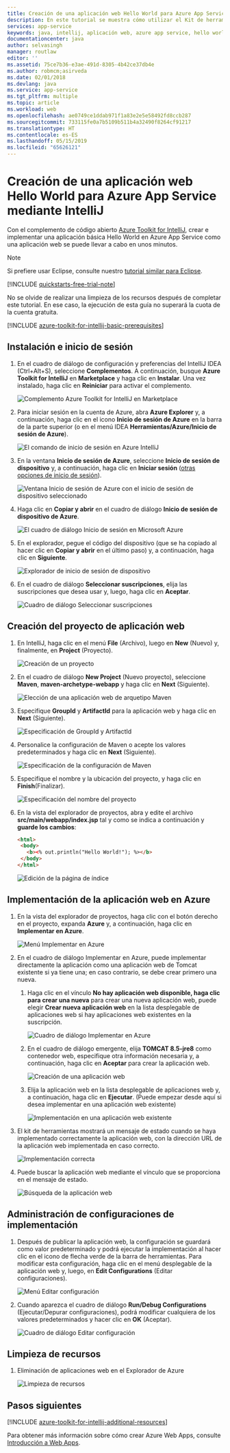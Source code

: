 ```yaml
---
title: Creación de una aplicación web Hello World para Azure App Service mediante IntelliJ
description: En este tutorial se muestra cómo utilizar el Kit de herramientas de Azure para IntelliJ para crear una aplicación web Hello World para Azure.
services: app-service
keywords: java, intellij, aplicación web, azure app service, hello world, guía de inicio rápido
documentationcenter: java
author: selvasingh
manager: routlaw
editor: ''
ms.assetid: 75ce7b36-e3ae-491d-8305-4b42ce37db4e
ms.author: robmcm;asirveda
ms.date: 02/01/2018
ms.devlang: java
ms.service: app-service
ms.tgt_pltfrm: multiple
ms.topic: article
ms.workload: web
ms.openlocfilehash: ae0749ce1ddab971f1a83e2e5e58492fd8ccb287
ms.sourcegitcommit: 733115fe0a7b5109b511b4a32490f8264cf91217
ms.translationtype: HT
ms.contentlocale: es-ES
ms.lasthandoff: 05/15/2019
ms.locfileid: "65626121"
---
```

# <a name="create-a-hello-world-web-app-for-azure-app-service-using-intellij"></a>Creación de una aplicación web Hello World para Azure App Service mediante IntelliJ

Con el complemento de código abierto [Azure Toolkit for IntelliJ](https://plugins.jetbrains.com/plugin/8053), crear e implementar una aplicación básica Hello World en Azure App Service como una aplicación web se puede llevar a cabo en unos minutos.

> [!NOTE]
>
> Si prefiere usar Eclipse, consulte nuestro [tutorial similar para Eclipse][eclipse-hello-world].
>
>[!INCLUDE [quickstarts-free-trial-note](../includes/quickstarts-free-trial-note.md)]
>
> No se olvide de realizar una limpieza de los recursos después de completar este tutorial. En ese caso, la ejecución de esta guía no superará la cuota de la cuenta gratuita.
>

[!INCLUDE [azure-toolkit-for-intellij-basic-prerequisites](../includes/azure-toolkit-for-intellij-basic-prerequisites.md)]

## <a name="installation-and-sign-in"></a>Instalación e inicio de sesión

1. En el cuadro de diálogo de configuración y preferencias del IntelliJ IDEA (Ctrl+Alt+S), seleccione **Complementos**. A continuación, busque **Azure Toolkit for IntelliJ** en **Marketplace** y haga clic en **Instalar**. Una vez instalado, haga clic en **Reiniciar** para activar el complemento. 

   ![Complemento Azure Toolkit for IntelliJ en Marketplace][marketplace]

2. Para iniciar sesión en la cuenta de Azure, abra **Azure Explorer** y, a continuación, haga clic en el icono **Inicio de sesión de Azure** en la barra de la parte superior (o en el menú IDEA **Herramientas/Azure/Inicio de sesión de Azure**).

   ![El comando de inicio de sesión en Azure IntelliJ][I01]

3. En la ventana **Inicio de sesión de Azure**, seleccione **Inicio de sesión de dispositivo** y, a continuación, haga clic en **Iniciar sesión** ([otras opciones de inicio de sesión](azure-toolkit-for-intellij-sign-in-instructions.md)).

   ![Ventana Inicio de sesión de Azure con el inicio de sesión de dispositivo seleccionado][I02]

4. Haga clic en **Copiar y abrir** en el cuadro de diálogo **Inicio de sesión de dispositivo de Azure**.

   ![El cuadro de diálogo Inicio de sesión en Microsoft Azure][I03]

5. En el explorador, pegue el código del dispositivo (que se ha copiado al hacer clic en **Copiar y abrir** en el último paso) y, a continuación, haga clic en **Siguiente**.

   ![Explorador de inicio de sesión de dispositivo][I04]

6. En el cuadro de diálogo **Seleccionar suscripciones**, elija las suscripciones que desea usar y, luego, haga clic en **Aceptar**.

   ![Cuadro de diálogo Seleccionar suscripciones][I05]

## <a name="creating-web-app-project"></a>Creación del proyecto de aplicación web

1. En IntelliJ, haga clic en el menú **File** (Archivo), luego en **New** (Nuevo) y, finalmente, en **Project** (Proyecto).

   ![Creación de un proyecto][file-new-project]

2. En el cuadro de diálogo **New Project** (Nuevo proyecto), seleccione **Maven**, **maven-archetype-webapp** y haga clic en **Next** (Siguiente).

   ![Elección de una aplicación web de arquetipo Maven][maven-archetype-webapp]

3. Especifique **GroupId** y **ArtifactId** para la aplicación web y haga clic en **Next** (Siguiente).

   ![Especificación de GroupId y ArtifactId][groupid-and-artifactid]

4. Personalice la configuración de Maven o acepte los valores predeterminados y haga clic en **Next** (Siguiente).

   ![Especificación de la configuración de Maven][maven-options]

5. Especifique el nombre y la ubicación del proyecto, y haga clic en **Finish**(Finalizar).

   ![Especificación del nombre del proyecto][project-name]

6. En la vista del explorador de proyectos, abra y edite el archivo **src/main/webapp/index.jsp** tal y como se indica a continuación y **guarde los cambios**:

   ```html
   <html>
    <body>
      <b><% out.println("Hello World!"); %></b>
    </body>
   </html>
   ```

   ![Edición de la página de índice][edit-index-page]

## <a name="deploying-web-app-to-azure"></a>Implementación de la aplicación web en Azure

1. En la vista del explorador de proyectos, haga clic con el botón derecho en el proyecto, expanda **Azure** y, a continuación, haga clic en **Implementar en Azure**.

   ![Menú Implementar en Azure][deploy-to-azure-menu]

1. En el cuadro de diálogo Implementar en Azure, puede implementar directamente la aplicación como una aplicación web de Tomcat existente si ya tiene una; en caso contrario, se debe crear primero una nueva.
   1. Haga clic en el vínculo **No hay aplicación web disponible, haga clic para crear una nueva** para crear una nueva aplicación web, puede elegir **Crear nueva aplicación web** en la lista desplegable de aplicaciones web si hay aplicaciones web existentes en la suscripción.

      ![Cuadro de diálogo Implementar en Azure][deploy-to-azure-dialog]

   1. En el cuadro de diálogo emergente, elija **TOMCAT 8.5-jre8** como contenedor web, especifique otra información necesaria y, a continuación, haga clic en **Aceptar** para crear la aplicación web.

      ![Creación de una aplicación web][create-new-web-app-dialog]

   1. Elija la aplicación web en la lista desplegable de aplicaciones web y, a continuación, haga clic en **Ejecutar**. (Puede empezar desde aquí si desea implementar en una aplicación web existente)

      ![Implementación en una aplicación web existente][deploy-to-existing-webapp]

1. El kit de herramientas mostrará un mensaje de estado cuando se haya implementado correctamente la aplicación web, con la dirección URL de la aplicación web implementada en caso correcto.

   ![Implementación correcta][successfully-deployed]

1. Puede buscar la aplicación web mediante el vínculo que se proporciona en el mensaje de estado.

   ![Búsqueda de la aplicación web][browse-web-app]

## <a name="managing-deploy-configurations"></a>Administración de configuraciones de implementación

1. Después de publicar la aplicación web, la configuración se guardará como valor predeterminado y podrá ejecutar la implementación al hacer clic en el icono de flecha verde de la barra de herramientas. Para modificar esta configuración, haga clic en el menú desplegable de la aplicación web y, luego, en **Edit Configurations** (Editar configuraciones).

   ![Menú Editar configuración][edit-configuration-menu]

1. Cuando aparezca el cuadro de diálogo **Run/Debug Configurations** (Ejecutar/Depurar configuraciones), podrá modificar cualquiera de los valores predeterminados y hacer clic en **OK** (Aceptar).

   ![Cuadro de diálogo Editar configuración][edit-configuration-dialog]

## <a name="cleaning-up-resources"></a>Limpieza de recursos

1. Eliminación de aplicaciones web en el Explorador de Azure

     ![Limpieza de recursos][clean-resources]

## <a name="next-steps"></a>Pasos siguientes

[!INCLUDE [azure-toolkit-for-intellij-additional-resources](../includes/azure-toolkit-for-intellij-additional-resources.md)]

Para obtener más información sobre cómo crear Azure Web Apps, consulte [Introducción a Web Apps].

<!-- URL List -->

[Azure Toolkit for IntelliJ]: azure-toolkit-for-intellij.md
[Azure Toolkit for Eclipse]: ../eclipse/azure-toolkit-for-eclipse.md
[eclipse-hello-world]: ../eclipse/azure-toolkit-for-eclipse-create-hello-world-web-app.md
[Introducción a Web Apps]: /azure/app-service/app-service-web-overview
[Apache Tomcat]: http://tomcat.apache.org/
[Jetty]: http://www.eclipse.org/jetty/
[Legacy Version]: azure-toolkit-for-intellij-create-hello-world-web-app-legacy-version.md
[intelliJ-sign-in-instructions]: azure-toolkit-for-intellij-sign-in-instructions.md

<!-- IMG List -->
[marketplace]:./media/azure-toolkit-for-intellij-create-hello-world-web-app/marketplace.png
[file-new-project]: ./media/azure-toolkit-for-intellij-create-hello-world-web-app/file-new-project.png
[maven-archetype-webapp]: ./media/azure-toolkit-for-intellij-create-hello-world-web-app/maven-archetype-webapp.png
[groupid-and-artifactid]: ./media/azure-toolkit-for-intellij-create-hello-world-web-app/groupid-and-artifactid.png
[maven-options]: ./media/azure-toolkit-for-intellij-create-hello-world-web-app/maven-options.png
[project-name]: ./media/azure-toolkit-for-intellij-create-hello-world-web-app/project-name.png
[open-index-page]: ./media/azure-toolkit-for-intellij-create-hello-world-web-app/open-index-page.png
[edit-index-page]: ./media/azure-toolkit-for-intellij-create-hello-world-web-app/edit-index-page.png
[deploy-to-azure-menu]: ./media/azure-toolkit-for-intellij-create-hello-world-web-app/run-on-web-app-menu.png
[deploy-to-azure-dialog]: ./media/azure-toolkit-for-intellij-create-hello-world-web-app/run-on-web-app-dialog.png
[deploy-to-existing-webapp]: ./media/azure-toolkit-for-intellij-create-hello-world-web-app/deploy-to-existing-webapp.png
[create-new-web-app-dialog]: ./media/azure-toolkit-for-intellij-create-hello-world-web-app/create-new-web-app-dialog.png
[successfully-deployed]: ./media/azure-toolkit-for-intellij-create-hello-world-web-app/successfully-deployed.png
[browse-web-app]: ./media/azure-toolkit-for-intellij-create-hello-world-web-app/browse-web-app.png
[edit-configuration-menu]: ./media/azure-toolkit-for-intellij-create-hello-world-web-app/edit-configuration-menu.png
[edit-configuration-dialog]: ./media/azure-toolkit-for-intellij-create-hello-world-web-app/edit-configuration-dialog.png
[clean-resources]: ./media/azure-toolkit-for-intellij-create-hello-world-web-app/clean-resource.png
[I01]: media/azure-toolkit-for-intellij-sign-in-instructions/I01.png
[I02]: media/azure-toolkit-for-intellij-sign-in-instructions/I02.png
[I03]: media/azure-toolkit-for-intellij-sign-in-instructions/I03.png
[I04]: media/azure-toolkit-for-intellij-sign-in-instructions/I04.png
[I05]: media/azure-toolkit-for-intellij-sign-in-instructions/I05.png
